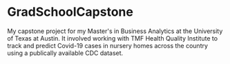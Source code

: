 # GradSchoolCapstone

My capstone project for my Master's in Business Analytics at the University of Texas at Austin. It involved working with TMF Health Quality Institute to track and predict Covid-19 cases in nursery homes across the country using a publically available CDC dataset.
